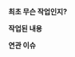 **최초 무슨 작업인지?**
<!-- 작업을 하게된 이유에 대해서 설명 -->

**작업된 내용**
<!-- 어떤 작업을 했는지 작업 단위로 작성 -->
<!-- PR에 포함된 커밋 제목만으로 구분이 가능한 수준이라면 커밋제목 확인이라고 작성바람 -->
<!-- ex) 1. 로그인 mutation적용 -->
<!--     2. 로그인 요청전 validation 체크 -->
<!--     3. 로그인 실패시 회원가입 이동 -->

**연관 이슈**
<!-- Linked Issue가 한개보다 많을 경우만 연관 이슈를 작성 -->
<!-- #23-->
<!-- #53-->